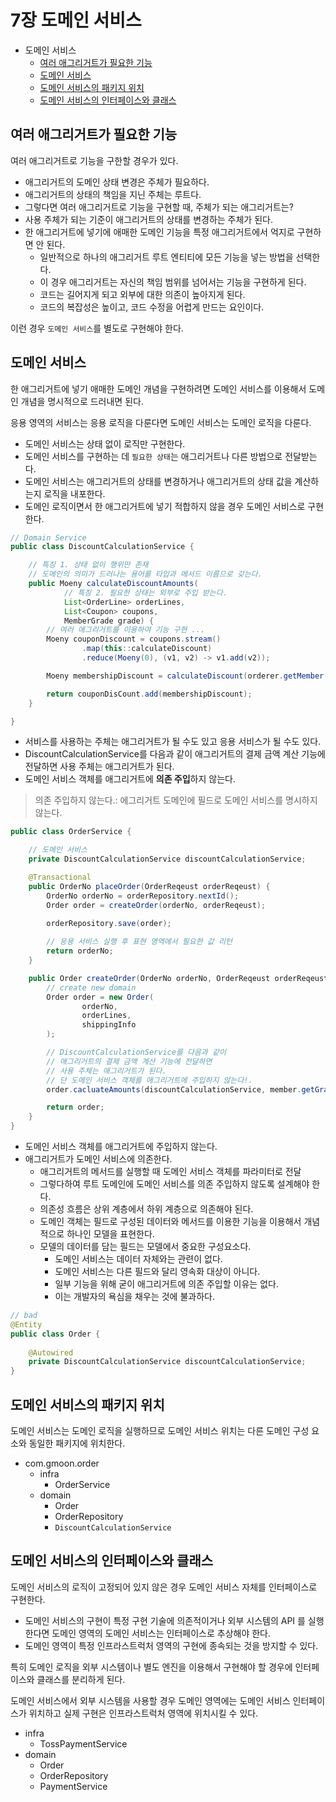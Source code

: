 # 7장 도메인 서비스

- 도메인 서비스
  - [여러 애그리거트가 필요한 기능](#여러-애그리거트가-필요한-기능)
  - [도메인 서비스](#도메인-서비스)
  - [도메인 서비스의 패키지 위치](#도메인-서비스의-패키지-위치)
  - [도메인 서비스의 인터페이스와 클래스](#도메인-서비스의-인터페이스와-클래스)

## 여러 애그리거트가 필요한 기능

여러 애그리거트로 기능을 구한할 경우가 있다.

- 애그리거트의 도메인 상태 변경은 주체가 필요하다.
- 애그리거트의 상태의 책임을 지닌 주체는 루트다.
- 그렇다면 여러 애그리거트로 기능을 구현할 때, 주체가 되는 애그리거트는?
- 사용 주체가 되는 기준이 애그리거트의 상태를 변경하는 주체가 된다.
- 한 애그리거트에 넣기에 애매한 도메인 기능을 특정 애그리거트에서 억지로 구현하면 안 된다.
  - 일반적으로 하나의 애그리거트 루트 엔티티에 모든 기능을 넣는 방법을 선택한다.
  - 이 경우 애그리거트는 자신의 책임 범위를 넘어서는 기능을 구현하게 된다.
  - 코드는 길어지게 되고 외부에 대한 의존이 높아지게 된다.
  - 코드의 복잡성은 높이고, 코드 수정을 어렵게 만드는 요인이다.

이런 경우 `도메인 서비스`를 별도로 구현해야 한다.

## 도메인 서비스

한 애그리거트에 넣기 애매한 도메인 개념을 구현하려면 도메인 서비스를 이용해서 도메인 개념을 명시적으로 드러내면 된다.

응용 영역의 서비스는 응용 로직을 다룬다면 도메인 서비스는 도메인 로직을 다룬다.

- 도메인 서비스는 상태 없이 로직만 구현한다.
- 도메인 서비스를 구현하는 데 `필요한 상태`는 애그리거트나 다른 방법으로 전달받는다.
- 도메인 서비스는 애그리거트의 상태를 변경하거나 애그리거트의 상태 값을 계산하는지 로직을 내포한다.
- 도메인 로직이면서 한 애그리거트에 넣기 적합하지 않을 경우 도메인 서비스로 구현한다.

```java
// Domain Service
public class DiscountCalculationService {

    // 특징 1. 상태 없이 행위만 존재
    // 도메인의 의미가 드러나는 용어를 타입과 메서드 이름으로 갖는다.
    public Moeny calculateDiscountAmounts(
            // 특징 2. 필요한 상태는 외부로 주입 받는다.
            List<OrderLine> orderLines,
            List<Coupon> coupons,
            MemberGrade grade) {
        // 여러 애그리거트를 이용하여 기능 구현 ...
        Moeny couponDiscount = coupons.stream()
                .map(this::calculateDiscount)
                .reduce(Moeny(0), (v1, v2) -> v1.add(v2));

        Moeny membershipDiscount = calculateDiscount(orderer.getMember().getGrade());

        return couponDisCount.add(membershipDiscount);
    }

}
```

- 서비스를 사용하는 주체는 애그리거트가 될 수도 있고 응용 서비스가 될 수도 있다.
- DiscountCalculationService를 다음과 같이 애그리거트의 결제 금액 계산 기능에 전달하면 사용 주체는 애그리거트가 된다.
- 도메인 서비스 객체를 애그리거트에 **의존 주입**하지 않는다.

> 의존 주입하지 않는다.: 에그리거트 도메인에 필드로 도메인 서비스를 명시하지 않는다.

```java
public class OrderService {

    // 도메인 서비스
    private DiscountCalculationService discountCalculationService;

    @Transactional
    public OrderNo placeOrder(OrderReqeust orderReqeust) {
        OrderNo orderNo = orderRepository.nextId();
        Order order = createOrder(orderNo, orderReqeust);

        orderRepository.save(order);
        
        // 응용 서비스 실행 후 표현 영역에서 필요한 값 리턴
        return orderNo;
    }

    public Order createOrder(OrderNo orderNo, OrderReqeust orderReqeust) {
        // create new domain
        Order order = new Order(
                orderNo,
                orderLines,
                shippingInfo
        );

        // DiscountCalculationService를 다음과 같이 
        // 애그리거트의 결제 금액 계산 기능에 전달하면 
        // 사용 주체는 애그리거트가 된다.
        // 단 도메인 서비스 객체를 애그리거트에 주입하지 않는다!.
        order.cacluateAmounts(discountCalculationService, member.getGrade());

        return order;
    }
}
```

- 도메인 서비스 객체를 애그리거트에 주입하지 않는다.
- 애그리거트가 도메인 서비스에 의존한다.
  - 애그리거트의 메서드를 실행할 때 도메인 서비스 객체를 파라미터로 전달
  - 그렇다하여 루트 도메인에 도메인 서비스를 의존 주입하지 않도록 설계해야 한다.
  - 의존성 흐름은 상위 계층에서 하위 계층으로 의존해야 된다.
  - 도메인 객체는 필드로 구성된 데이터와 메서드를 이용한 기능을 이용해서 개념적으로 하나인 모델을 표현한다.
  - 모델의 데이터를 담는 필드는 모델에서 중요한 구성요소다.
    - 도메인 서비스는 데이터 자체와는 관련이 없다.
    - 도메인 서비스는 다른 필드와 달리 영속화 대상이 아니다.
    - 일부 기능을 위해 굳이 애그리거트에 의존 주입할 이유는 없다.
    - 이는 개발자의 욕심을 채우는 것에 불과하다.

```java
// bad
@Entity
public class Order {
    
    @Autowired
    private DiscountCalculationService discountCalculationService;
}
```

## 도메인 서비스의 패키지 위치

도메인 서비스는 도메인 로직을 실행하므로 도메인 서비스 위치는 다른 도메인 구성 요소와 동일한 패키지에 위치한다.

- com.gmoon.order
  - infra
    - OrderService
  - domain
    - Order
    - OrderRepository
    - `DiscountCalculationService`

## 도메인 서비스의 인터페이스와 클래스

도메인 서비스의 로직이 고정되어 있지 않은 경우 도메인 서비스 자체를 인터페이스로 구현한다.

- 도메인 서비스의 구현이 특정 구현 기술에 의존적이거나 외부 시스템의 API 를 실행한다면 도메인 영역의 도메인 서비스는 인터페이스로 추상해야 한다.
- 도메인 영역이 특정 인프라스트럭처 영역의 구현에 종속되는 것을 방지할 수 있다.

특히 도메인 로직을 외부 시스템이나 별도 엔진을 이용해서 구현해야 할 경우에 인터페이스와 클래스를 분리하게 된다.

도메인 서비스에서 외부 시스템을 사용할 경우 도메인 영역에는 도메인 서비스 인터페이스가 위치하고 실제 구현은 인프라스트럭처 영역에 위치시킬 수 있다.

- infra
  - TossPaymentService
- domain
  - Order
  - OrderRepository
  - PaymentService
